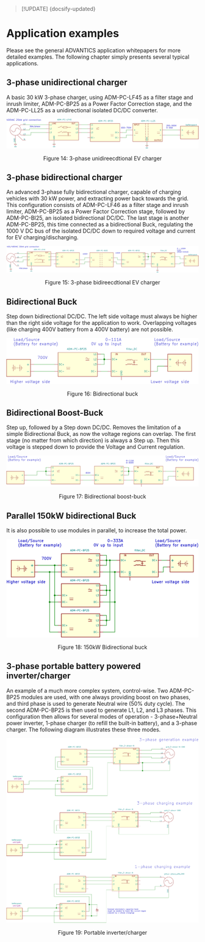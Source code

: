 > [!UPDATE] {docsify-updated}
# Application examples

Please see the general ADVANTICS application whitepapers for more detailed examples. The following chapter simply presents several typical applications.

## 3-phase unidirectional charger 
A basic 30 kW 3-phase charger, using ADM-PC-LF45 as a filter stage and inrush limiter, ADM-PC-BP25 as a Power Factor Correction stage, and the ADM-PC-LL25 as a unidirectional isolated DC/DC converter.

![3phase charging](images/app_3phase_charger.svg "3phase charging")
</div>
<figcaption style="text-align: center">Figure 14: 3-phase unidireecdtional EV charger</figcaption>

## 3-phase bidirectional charger
An advanced 3-phase fully bidirectional charger, capable of charging vehicles with 30 kW power, and extracting power back towards the grid. This configuration consists of ADM-PC-LF46 as a filter stage and inrush limiter, ADM-PC-BP25 as a Power Factor Correction stage, followed by ADM-PC-BI25, an isolated bidirectional DC/DC. The last stage is another ADM-PC-BP25, this time connected as a bidirectional Buck, regulating the 1000 V DC bus of the isolated DC/DC down to required voltage and current for EV charging/discharging.
<div class="bigger-300">

![3phase bidir charging](images/app_3phase_bidir_charger.svg "3phase bidir charging")
</div>
<figcaption style="text-align: center">Figure 15: 3-phase bidireecdtional EV charger</figcaption>

## Bidirectional Buck
Step down bidirectional DC/DC. The left side voltage must always be higher than the right side voltage for the application to work. Overlapping voltages (like charging 400V battery from a 400V battery) are not possible.

<div class="bigger-300">

![Bidirectional buck](images/app_bidir_buck.svg "Bidirectional buck")
</div>
<figcaption style="text-align: center">Figure 16: Bidirectional buck</figcaption>

## Bidirectional Boost-Buck
Step up, followed by a Step down DC/DC. Removes the limitation of a simple Bidirectional Buck, as now the voltage regions can overlap. The first stage (no matter from which direction) is always a Step up. Then this voltage is stepped down to provide the Voltage and Current regulation.

<div class="bigger-300">

![Bidirectional boost buck](images/app_bidir_boost_buck.svg "Bidirectional boost buck")
</div>
<figcaption style="text-align: center">Figure 17: Bidirectional boost-buck</figcaption>

## Parallel 150kW bidirectional Buck
It is also possible to use modules in parallel, to increase the total power.

<div class="bigger-300">

![150kW Bidirectional buck](images/app_150kw_bidir_buck.svg "150kW Bidirectional buck")
</div>
<figcaption style="text-align: center">Figure 18: 150kW Bidirectional buck</figcaption>

## 3-phase portable battery powered inverter/charger
An example of a much more complex system, control-wise. Two ADM-PC-BP25 modules are used, with one always providing boost on two phases, and third phase is used to generate Neutral wire (50% duty cycle). The second ADM-PC-BP25 is then used to generate L1, L2, and L3 phases. This configuration then allows for several modes of operation - 3-phase+Neutral power inverter, 1-phase charger (to refill the built-in battery), and a 3-phase charger. The following diagram illustrates these three modes.

<div class="bigger-300">

![portable inverter charger](images/app_portable_inverter_charger.svg "portable inverter charger")
</div>
<figcaption style="text-align: center">Figure 19: Portable inverter/charger</figcaption>
